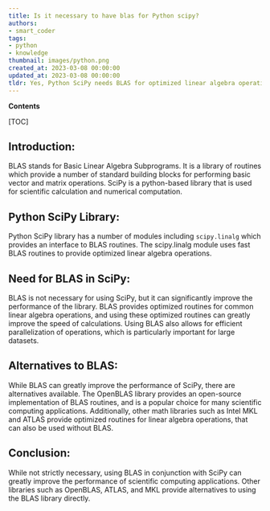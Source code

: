 ```yaml
---
title: Is it necessary to have blas for Python scipy?
authors:
- smart_coder
tags:
- python
- knowledge
thumbnail: images/python.png
created_at: 2023-03-08 00:00:00
updated_at: 2023-03-08 00:00:00
tldr: Yes, Python SciPy needs BLAS for optimized linear algebra operations.
---
```


**Contents**

[TOC]

Introduction:
-------------
BLAS stands for Basic Linear Algebra Subprograms. It is a library of routines which provide a number of standard building blocks for performing basic vector and matrix operations. SciPy is a python-based library that is used for scientific calculation and numerical computation.

Python SciPy Library:
----------------------
Python SciPy library has a number of modules including `scipy.linalg` which provides an interface to BLAS routines. The scipy.linalg module uses fast BLAS routines to provide optimized linear algebra operations. 

Need for BLAS in SciPy:
------------------------
BLAS is not necessary for using SciPy, but it can significantly improve the performance of the library. BLAS provides optimized routines for common linear algebra operations, and using these optimized routines can greatly improve the speed of calculations. Using BLAS also allows for efficient parallelization of operations, which is particularly important for large datasets.

Alternatives to BLAS:
----------------------
While BLAS can greatly improve the performance of SciPy, there are alternatives available. The OpenBLAS library provides an open-source implementation of BLAS routines, and is a popular choice for many scientific computing applications. Additionally, other math libraries such as Intel MKL and ATLAS provide optimized routines for linear algebra operations, that can also be used without BLAS. 

Conclusion:
------------
While not strictly necessary, using BLAS in conjunction with SciPy can greatly improve the performance of scientific computing applications. Other libraries such as OpenBLAS, ATLAS, and MKL provide alternatives to using the BLAS library directly.
